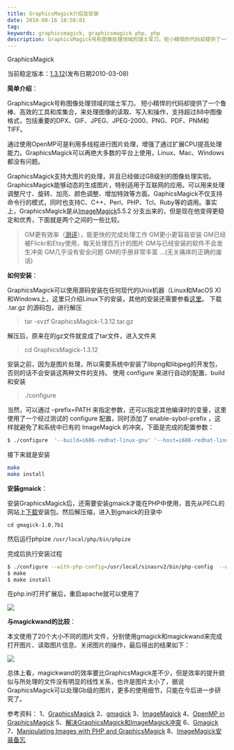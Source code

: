 ```yaml
---
title: GraphicsMagick介绍及安装
date: 2010-08-16 18:58:01
tag: 
keywords: graphicsmagick, graphicsmagick php, php
description: GraphicsMagick号称图像处理领域的瑞士军刀。短小精悍的代码却提供了一个鲁棒、高效的工具和库集合，来处理图像的读取、写入和操作，支持超过88中图像格式，包括重要的DPX、GIF、JPEG、JPEG-2000、PNG、PDF、PNM和TIFF。
---
```


GraphicsMagick

当前稳定版本：[1.3.12](http://www.graphicsmagick.org/1.3/)(发布日期2010-03-08)

**简单介绍**：

GraphicsMagick号称图像处理领域的瑞士军刀。 短小精悍的代码却提供了一个鲁棒、高效的工具和库集合，来处理图像的读取、写入和操作，支持超过88中图像格式，包括重要的DPX、GIF、JPEG、JPEG-2000、PNG、PDF、PNM和TIFF。

通过使用OpenMP可是利用多线程进行图片处理，增强了通过扩展CPU提高处理能力。GraphicsMagick可以再绝大多数的平台上使用，Linux、Mac、Windows都没有问题。

GraphicsMagick支持大图片的处理，并且已经做过GB级别的图像处理实验。GraphicsMagick能够动态的生成图片，特别适用于互联网的应用。可以用来处理调整尺寸、旋转、加亮、颜色调整、增加特效等方面。GaphicsMagick不仅支持命令行的模式，同时也支持C、C++、Perl、PHP、Tcl、Ruby等的调用。事实上，GraphicsMagick是从[ImageMagick](http://www.imagemagick.org/)5.5.2 分支出来的，但是现在他变得更稳定和优秀，下面就是两个之间的一些比较。

> GM更有效率（[测评](http://www.graphicsmagick.org/benchmarks.html)），能更快的完成处理工作
GM更小更容易安装
GM已经被Flickr和Etsy使用，每天处理百万计的图片
GM与已经安装的软件不会发生冲突
GM几乎没有安全问题
GM的手册非常丰富
…(无关痛痒的正确的废话)



**如何安装**：

GraphicsMagick可以使用源码安装在任何现代的Unix机器（Linux和MacOS X)和Windows上，这里只介绍Linux下的安装，其他的安装还需要参看[这里](http://www.graphicsmagick.org/README.html)。
下载 .tar.gz 的源码包，进行解压

> tar -xvzf GraphicsMagick-1.3.12.tar.gz

解压后，原来在的gz文件就变成了tar文件，进入文件夹
> cd GraphicsMagick-1.3.12

安装之前，因为是图片处理，所以需要系统中安装了libpng和libjpeg的开发包，否则的话不会安装这两种文件的支持。
使用 configure 来进行自动的配置、build和安装
> ./configure

当然，可以通过 –prefix=PATH 来指定参数，还可以指定其他编译时的变量，这里使用了一个经过测试的 configure 配置，同时添加了 enable-sybol-prefix ，这样就避免了和系统中已有的 ImageMagick 的冲突，下面是完成的配置参数：
```sh
$ ./configure  '--build=i686-redhat-linux-gnu' '--host=i686-redhat-linux-gnu' '--target=i386-redhat-linux-gnu' '--program-prefix=' '--prefix=/usr/local/sinasrv2' '--exec-prefix=/usr/local/sinasrv2' '--bindir=/usr/local/sinasrv2/bin' '--sbindir=/usr/local/sinasrv2/sbin' '--sysconfdir=/usr/local/sinasrv2/etc' '--datadir=/usr/local/sinasrv2/share' '--includedir=/usr/local/sinasrv2/include' '--libdir=/usr/local/sinasrv2/lib' '--libexecdir=/usr/local/sinasrv2/libexec' '--localstatedir=/usr/local/sinasrv2/var' '--sharedstatedir=/usr/local/sinasrv2/share/com' '--mandir=/usr/local/sinasrv2/share/man' '--infodir=/usr/local/sinasrv2/share/info' '--enable-libtool-verbose' '--with-included-ltdl' '--enable-shared' '--disable-static' '--with-modules' '--with-frozenpaths' '--without-perl' '--without-magick-plus-plus' '--with-quantum-depth=8' --enable-symbol-prefix
```

接下来就是安装
```sh
make
make install
```

**安装gmaick**：

安装GraphicsMagick后，还需要安装gmaick才能在PHP中使用，首先从PECL的网站上[下载](http://pecl.php.net/package/gmagick)安装包。然后解压缩，进入到gmaick的目录中

`cd gmagick-1.0.7b1`

然后运行phpize
`/usr/local/php/bin/phpize`

完成后执行安装过程
```sh
$ ./configure --with-php-config=/usr/local/sinasrv2/bin/php-config  --with-gmagick=/usr/local/sinasrv2/
$ make
$ make install
```

在php.ini打开扩展后，重启apache就可以使用了

![](/20100816-graphicsmagick/image_thumb_1.png)

**与magickwand的比较**：

本文使用了20个大小不同的图片文件，分别使用gmagick和magickwand来完成打开图片、读取图片信息、关闭图片的操作，最后得出的结果如下：

![](/20100816-graphicsmagick/image_thumb.png)

总体上看，magickwand的效率要比GraphicsMagick差不少，但是效率的提升貌似与所处理的文件没有明显的线性关系，也许是图片太小了，据说GraphicsMagick可以处理Gb级的图片，更多的使用细节，只能在今后进一步研究了。

参考资料：
1、[GraphicsMagick](http://www.graphicsmagick.org/)
2、[gmagick](http://pecl.php.net/package/gmagick)
3、[ImageMagick](http://www.imagemagick.org/script/index.php)
4、[OpenMP in GraphicsMagick](http://www.graphicsmagick.org/OpenMP.html#freebsd-intel-xeon)
5、[解决GraphicsMagick和ImageMagick冲突](http://nightsailer.javaeye.com/blog/539259)
6、[Gmagick](http://nothing.tw/php/intro.gmagick.html)
7、[Manipulating Images with PHP and GraphicsMagick](http://devzone.zend.com/article/10531)
8、[ImageMagick安装备忘](http://lendy.9846.com/blog/2008/07/14/imagemagick-for-jpeg/)
